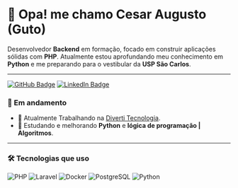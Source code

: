 # 👋 Opa! me chamo Cesar Augusto (Guto)

Desenvolvedor **Backend** em formação, focado em construir aplicações sólidas com **PHP**. Atualmente estou aprofundando meu conhecimento em **Python** e me preparando para o vestibular da **USP São Carlos**.

---
[![GitHub Badge](https://img.shields.io/badge/-GitHub-000?style=flat-square&logo=github&logoColor=white&link=https://github.com/iOnilec)](https://github.com/iOnilec)
[![LinkedIn Badge](https://img.shields.io/badge/-LinkedIn-0077b5?style=flat-square&logo=linkedin&logoColor=white&link=https://www.linkedin.com/in/seu-linkedin)](https://www.linkedin.com/in/cesar-augusto-de-morais-celino-bbba63369/)

### 🚀 Em andamento
- 🔧 Atualmente Trabalhando na [Diverti Tecnologia](https://diverti.io).
- 📘 Estudando e melhorando **Python** e **lógica de programação | Algoritmos**.
  
---

### 🛠️ Tecnologias que uso
![PHP](https://img.shields.io/badge/-PHP-777BB4?style=flat-square&logo=php&logoColor=white)
![Laravel](https://img.shields.io/badge/-Laravel-FF2D20?style=flat-square&logo=laravel&logoColor=white)
![Docker](https://img.shields.io/badge/-Docker-2496ED?style=flat-square&logo=docker&logoColor=white)
![PostgreSQL](https://img.shields.io/badge/-PostgreSQL-336791?style=flat-square&logo=postgresql&logoColor=white)
![Python](https://img.shields.io/badge/-Python-3776AB?style=flat-square&logo=python&logoColor=white)
